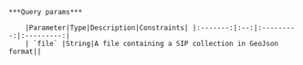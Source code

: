    ***Query params***

        |Parameter|Type|Description|Constraints| |:-------:|:--:|:---------:|:---------:|
        | `file` |String|A file containing a SIP collection in GeoJson format||
    
